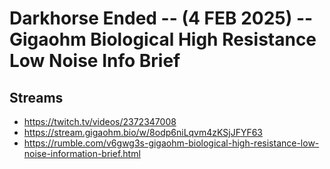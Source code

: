 # Darkhorse Ended -- (4 FEB 2025) -- Gigaohm Biological High Resistance Low Noise Info Brief

## Streams
- https://twitch.tv/videos/2372347008
- https://stream.gigaohm.bio/w/8odp6niLqvm4zKSjJFYF63
- https://rumble.com/v6gwg3s-gigaohm-biological-high-resistance-low-noise-information-brief.html

